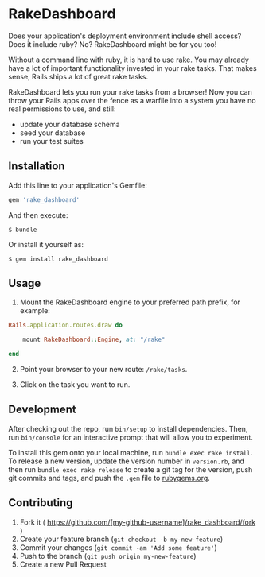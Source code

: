 # RakeDashboard

Does your application's deployment environment include shell access? Does it include ruby? No? RakeDashboard might be for you too!

Without a command line with ruby, it is hard to use rake. You may already have a lot of important functionality invested in your rake tasks. That makes sense, Rails ships a lot of great rake tasks.

RakeDashboard lets you run your rake tasks from a browser! Now you can throw your Rails apps over the fence as a warfile into a system you have no real permissions to use, and still:

* update your database schema
* seed your database
* run your test suites

## Installation

Add this line to your application's Gemfile:

```ruby
gem 'rake_dashboard'
```

And then execute:

    $ bundle

Or install it yourself as:

    $ gem install rake_dashboard

## Usage

1. Mount the RakeDashboard engine to your preferred path prefix, for example:

  ```ruby
  Rails.application.routes.draw do

      mount RakeDashboard::Engine, at: "/rake"

  end
  ```

2. Point your browser to your new route: ```/rake/tasks```.

3. Click on the task you want to run.

## Development

After checking out the repo, run `bin/setup` to install dependencies. Then, run `bin/console` for an interactive prompt that will allow you to experiment.

To install this gem onto your local machine, run `bundle exec rake install`. To release a new version, update the version number in `version.rb`, and then run `bundle exec rake release` to create a git tag for the version, push git commits and tags, and push the `.gem` file to [rubygems.org](https://rubygems.org).

## Contributing

1. Fork it ( https://github.com/[my-github-username]/rake_dashboard/fork )
2. Create your feature branch (`git checkout -b my-new-feature`)
3. Commit your changes (`git commit -am 'Add some feature'`)
4. Push to the branch (`git push origin my-new-feature`)
5. Create a new Pull Request
